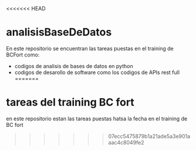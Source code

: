 <<<<<<< HEAD
# analisisBaseDeDatos
 En este repositorio se encuentran las tareas puestas en el training de BCFort como:
 * codigos de analisis de bases de datos en python
 * codigos de desarollo  de software como los codigos de APIs rest full
=======
# tareas del training BC fort
en este repositorio estan las tareas puestas hatsa la fecha en el training de BC fort
>>>>>>> 07ecc5475879b1a21ade5a3e901aaac4c8049fe2
